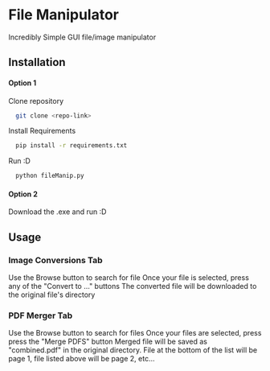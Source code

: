 # File Manipulator

Incredibly Simple GUI file/image manipulator

## Installation

####   Option 1

Clone repository
```bash
  git clone <repo-link>
```
Install Requirements
```bash
  pip install -r requirements.txt
```
Run :D
```bash
  python fileManip.py
```

####   Option 2

 Download the .exe and run :D
    
## Usage

### Image Conversions Tab
Use the Browse button to search for file
Once your file is selected, press any of the "Convert to ..." buttons
The converted file will be downloaded to the original file's directory

### PDF Merger Tab
Use the Browse button to search for files
Once your files are selected, press press the "Merge PDFS" button
Merged file will be saved as "combined.pdf" in the original directory.
File at the bottom of the list will be page 1, file listed above will be page 2, etc...

